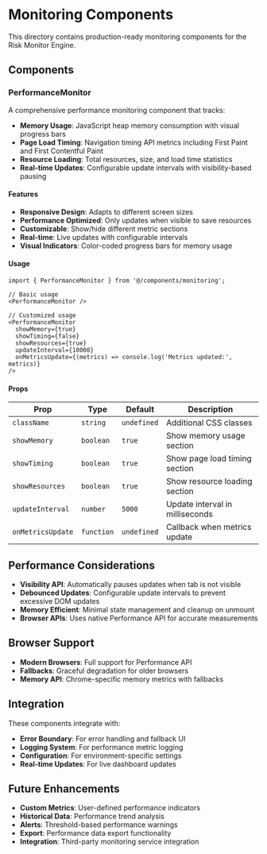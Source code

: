 # Monitoring Components

This directory contains production-ready monitoring components for the Risk Monitor Engine.

## Components

### PerformanceMonitor

A comprehensive performance monitoring component that tracks:

- **Memory Usage**: JavaScript heap memory consumption with visual progress bars
- **Page Load Timing**: Navigation timing API metrics including First Paint and First Contentful Paint
- **Resource Loading**: Total resources, size, and load time statistics
- **Real-time Updates**: Configurable update intervals with visibility-based pausing

#### Features

- **Responsive Design**: Adapts to different screen sizes
- **Performance Optimized**: Only updates when visible to save resources
- **Customizable**: Show/hide different metric sections
- **Real-time**: Live updates with configurable intervals
- **Visual Indicators**: Color-coded progress bars for memory usage

#### Usage

```tsx
import { PerformanceMonitor } from '@/components/monitoring';

// Basic usage
<PerformanceMonitor />

// Customized usage
<PerformanceMonitor
  showMemory={true}
  showTiming={false}
  showResources={true}
  updateInterval={10000}
  onMetricsUpdate={(metrics) => console.log('Metrics updated:', metrics)}
/>
```

#### Props

| Prop | Type | Default | Description |
|------|------|---------|-------------|
| `className` | `string` | `undefined` | Additional CSS classes |
| `showMemory` | `boolean` | `true` | Show memory usage section |
| `showTiming` | `boolean` | `true` | Show page load timing section |
| `showResources` | `boolean` | `true` | Show resource loading section |
| `updateInterval` | `number` | `5000` | Update interval in milliseconds |
| `onMetricsUpdate` | `function` | `undefined` | Callback when metrics update |

## Performance Considerations

- **Visibility API**: Automatically pauses updates when tab is not visible
- **Debounced Updates**: Configurable update intervals to prevent excessive DOM updates
- **Memory Efficient**: Minimal state management and cleanup on unmount
- **Browser APIs**: Uses native Performance API for accurate measurements

## Browser Support

- **Modern Browsers**: Full support for Performance API
- **Fallbacks**: Graceful degradation for older browsers
- **Memory API**: Chrome-specific memory metrics with fallbacks

## Integration

These components integrate with:

- **Error Boundary**: For error handling and fallback UI
- **Logging System**: For performance metric logging
- **Configuration**: For environment-specific settings
- **Real-time Updates**: For live dashboard updates

## Future Enhancements

- **Custom Metrics**: User-defined performance indicators
- **Historical Data**: Performance trend analysis
- **Alerts**: Threshold-based performance warnings
- **Export**: Performance data export functionality
- **Integration**: Third-party monitoring service integration
